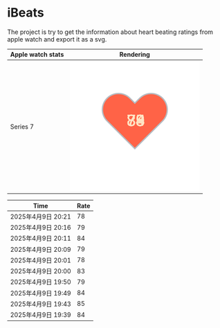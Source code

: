 # iBeats
The project is try to get the information about heart beating ratings from apple watch and export it as a svg.

| Apple watch stats | Rendering|
|--|--|
|Series 7 | ![](https://raw.githubusercontent.com/underwindfall/iBeats/main/files/heart.svg)|

<!--START_SECTION:my_heart_rate-->
| Time | Rate | 
 | ---- | ---- | 
| 2025年4月9日 20:21 | 78 |
| 2025年4月9日 20:16 | 79 |
| 2025年4月9日 20:11 | 84 |
| 2025年4月9日 20:09 | 79 |
| 2025年4月9日 20:01 | 78 |
| 2025年4月9日 20:00 | 83 |
| 2025年4月9日 19:50 | 79 |
| 2025年4月9日 19:49 | 84 |
| 2025年4月9日 19:43 | 85 |
| 2025年4月9日 19:39 | 84 |

<!--END_SECTION:my_heart_rate-->



